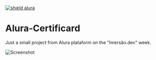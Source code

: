 [![shield alura](https://img.shields.io/badge/viniciustocchio-alura-darkblue)](https://github.com/viniciustocchio/Alura-Certificard)

# Alura-Certificard

Just a small project from Alura plataform on the "Imersão.dev" week.

<img alt="Screenshot" src="./images/project-image.png">

